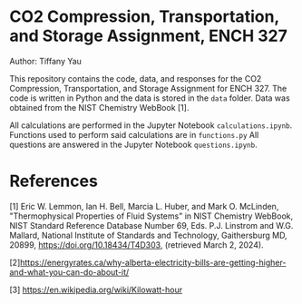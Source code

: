 # CO2 Compression, Transportation, and Storage Assignment, ENCH 327

Author: Tiffany Yau

This repository contains the code, data, and responses for the CO2 Compression, Transportation, and Storage Assignment for ENCH 327. The code is written in Python and the data is stored in the `data` folder. Data was obtained from the NIST Chemistry WebBook [1].

All calculations are performed in the Jupyter Notebook `calculations.ipynb`. Functions used to perform said calculations are in `functions.py` All questions are answered in the Jupyter Notebook `questions.ipynb`.

# References

[1] Eric W. Lemmon, Ian H. Bell, Marcia L. Huber, and Mark O. McLinden, "Thermophysical Properties of Fluid Systems" in NIST Chemistry WebBook, NIST Standard Reference Database Number 69, Eds. P.J. Linstrom and W.G. Mallard, National Institute of Standards and Technology, Gaithersburg MD, 20899, https://doi.org/10.18434/T4D303, (retrieved March 2, 2024).

[2]https://energyrates.ca/why-alberta-electricity-bills-are-getting-higher-and-what-you-can-do-about-it/ 

[3] https://en.wikipedia.org/wiki/Kilowatt-hour